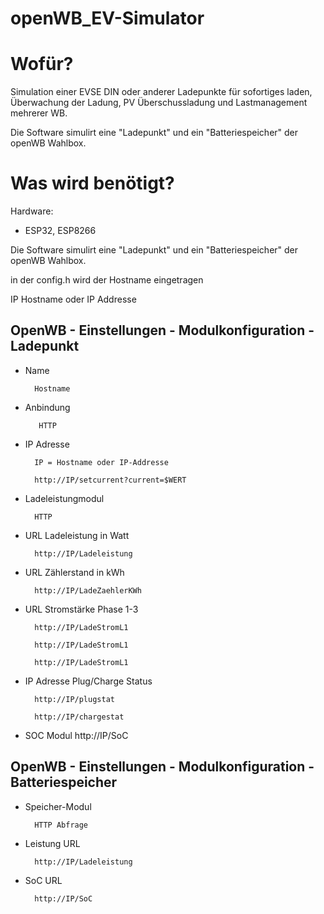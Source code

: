 # openWB_EV-Simulator


# Wofür?
Simulation einer EVSE DIN oder anderer Ladepunkte für sofortiges laden, Überwachung der Ladung, PV Überschussladung und Lastmanagement mehrerer WB.

Die Software simulirt eine "Ladepunkt" und ein "Batteriespeicher" der openWB Wahlbox.



# Was wird benötigt?
Hardware:

- ESP32, ESP8266

Die Software simulirt eine "Ladepunkt" und ein "Batteriespeicher" der openWB Wahlbox.



in der config.h wird der Hostname eingetragen 

IP Hostname oder IP Addresse



## OpenWB - Einstellungen - Modulkonfiguration - Ladepunkt


- Name
    
        Hostname

- Anbindung

         HTTP

- IP Adresse
    
        IP = Hostname oder IP-Addresse
    
        http://IP/setcurrent?current=$WERT
    

- Ladeleistungmodul 
        
        HTTP

- URL Ladeleistung in Watt    

        http://IP/Ladeleistung


- URL Zählerstand in kWh       

        http://IP/LadeZaehlerKWh


- URL Stromstärke Phase 1-3

        http://IP/LadeStromL1

        http://IP/LadeStromL1

        http://IP/LadeStromL1


- IP Adresse Plug/Charge Status

        http://IP/plugstat

        http://IP/chargestat


- SOC Modul
        http://IP/SoC
  
  
  

## OpenWB - Einstellungen - Modulkonfiguration - Batteriespeicher


- Speicher-Modul
    
        HTTP Abfrage
    
- Leistung URL

        http://IP/Ladeleistung

- SoC URL
  
        http://IP/SoC







